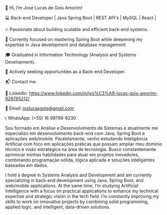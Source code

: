 👋 Hi, I’m Jose Lucas de Gois Amorim!

💻 Back-end Developer | Java Spring Boot | REST API's | MySQL | React |

🔥 Passionate about building scalable and efficient back-end systems.

🎯 Currently focused on mastering Spring Boot while deepening my expertise in Java development and database management.

🎓 Graduated in Information Technology (Analysis and Systems Development).

🚀 Actively seeking opportunities as a Back-end Developer.

📬 Contact me:

💼 LinkedIn: https://www.linkedin.com/in/jos%C3%A9-lucas-gois-amorim-929785212/

📧 Email: joslucasgois@gmail.com

📞 WhatsApp: (+55) 16 99798-6230

Sou formado em Análise e Desenvolvimento de Sistemas e atualmente me especializo em desenvolvimento back-end com Java, Spring Boot e aplicações web/mobile. Paralelamente, venho estudando Inteligência Artificial com foco em aplicações práticas que possam ampliar meu domínio técnico e visão estratégica na área de tecnologia. Busco constantemente aprimorar minhas habilidades para atuar em projetos inovadores, combinando programação sólida, lógica aplicada e soluções inteligentes baseadas em dados.

I hold a degree in Systems Analysis and Development and am currently specializing in back-end development using Java, Spring Boot, and web/mobile applications. At the same time, I’m studying Artificial Intelligence with a focus on practical applications to enhance my technical expertise and strategic vision in the tech field. I’m constantly improving my skills to work on innovative projects by combining solid programming, applied logic, and intelligent, data-driven solutions.
